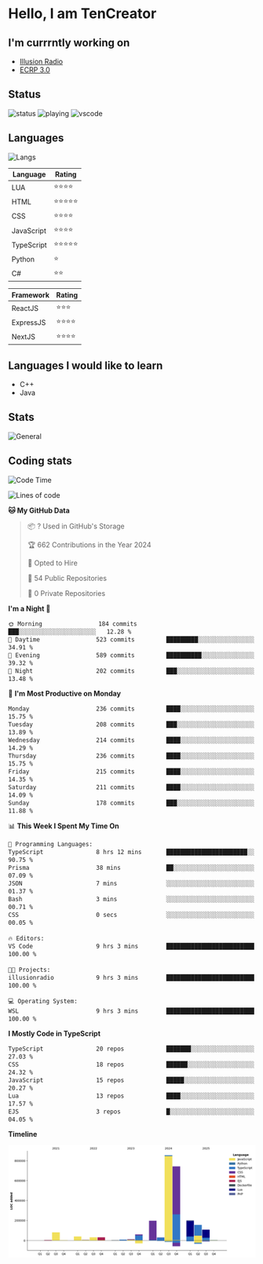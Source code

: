 # Hello, I am TenCreator

## I'm currrntly working on
- [Illusion Radio](https://illusionradio.co.uk/)
- [ECRP 3.0](http://github.com/Emerald-Coast-Roleplay/)

## Status
![status](https://api.statusbadges.me/badge/status/518334475038359555?simple=true&style=for-the-badge)
![playing](https://api.statusbadges.me/badge/playing/518334475038359555?style=for-the-badge)
![vscode](https://api.statusbadges.me/badge/vscode/518334475038359555?style=for-the-badge)

## Languages
![Langs](https://github-readme-stats.vercel.app/api/top-langs/?username=tencreator&layout=compact&theme=radical)


|Language|Rating|
|--------|------|
|LUA|⭐️⭐️⭐️⭐️|
|HTML|⭐️⭐️⭐️⭐️⭐️|
|CSS|⭐️⭐️⭐️⭐️|
|JavaScript|⭐️⭐️⭐️⭐️|
|TypeScript|⭐️⭐️⭐️⭐️⭐️|
|Python|⭐️|
|C#|⭐️⭐️ |

|Framework|Rating|
|--------|------|
|ReactJS|⭐️⭐️⭐|
|ExpressJS|⭐️⭐️⭐️⭐️|
|NextJS|⭐️⭐️⭐⭐️|

## Languages I would like to learn
- C++
- Java

## Stats
![General](https://github-readme-stats.vercel.app/api?username=tencreator&show_icons=true&theme=radical)

## Coding stats

<!--START_SECTION:waka-->
![Code Time](http://img.shields.io/badge/Code%20Time-304%20hrs%2016%20mins-blue)

![Lines of code](https://img.shields.io/badge/From%20Hello%20World%20I%27ve%20Written-1.8%20million%20lines%20of%20code-blue)

**🐱 My GitHub Data** 

> 📦 ? Used in GitHub's Storage 
 > 
> 🏆 662 Contributions in the Year 2024
 > 
> 💼 Opted to Hire
 > 
> 📜 54 Public Repositories 
 > 
> 🔑 0 Private Repositories 
 > 
**I'm a Night 🦉** 

```text
🌞 Morning                184 commits         ███░░░░░░░░░░░░░░░░░░░░░░   12.28 % 
🌆 Daytime                523 commits         █████████░░░░░░░░░░░░░░░░   34.91 % 
🌃 Evening                589 commits         ██████████░░░░░░░░░░░░░░░   39.32 % 
🌙 Night                  202 commits         ███░░░░░░░░░░░░░░░░░░░░░░   13.48 % 
```
📅 **I'm Most Productive on Monday** 

```text
Monday                   236 commits         ████░░░░░░░░░░░░░░░░░░░░░   15.75 % 
Tuesday                  208 commits         ███░░░░░░░░░░░░░░░░░░░░░░   13.89 % 
Wednesday                214 commits         ████░░░░░░░░░░░░░░░░░░░░░   14.29 % 
Thursday                 236 commits         ████░░░░░░░░░░░░░░░░░░░░░   15.75 % 
Friday                   215 commits         ████░░░░░░░░░░░░░░░░░░░░░   14.35 % 
Saturday                 211 commits         ████░░░░░░░░░░░░░░░░░░░░░   14.09 % 
Sunday                   178 commits         ███░░░░░░░░░░░░░░░░░░░░░░   11.88 % 
```


📊 **This Week I Spent My Time On** 

```text
💬 Programming Languages: 
TypeScript               8 hrs 12 mins       ███████████████████████░░   90.75 % 
Prisma                   38 mins             ██░░░░░░░░░░░░░░░░░░░░░░░   07.09 % 
JSON                     7 mins              ░░░░░░░░░░░░░░░░░░░░░░░░░   01.37 % 
Bash                     3 mins              ░░░░░░░░░░░░░░░░░░░░░░░░░   00.71 % 
CSS                      0 secs              ░░░░░░░░░░░░░░░░░░░░░░░░░   00.05 % 

🔥 Editors: 
VS Code                  9 hrs 3 mins        █████████████████████████   100.00 % 

🐱‍💻 Projects: 
illusionradio            9 hrs 3 mins        █████████████████████████   100.00 % 

💻 Operating System: 
WSL                      9 hrs 3 mins        █████████████████████████   100.00 % 
```

**I Mostly Code in TypeScript** 

```text
TypeScript               20 repos            ███████░░░░░░░░░░░░░░░░░░   27.03 % 
CSS                      18 repos            ██████░░░░░░░░░░░░░░░░░░░   24.32 % 
JavaScript               15 repos            █████░░░░░░░░░░░░░░░░░░░░   20.27 % 
Lua                      13 repos            ████░░░░░░░░░░░░░░░░░░░░░   17.57 % 
EJS                      3 repos             █░░░░░░░░░░░░░░░░░░░░░░░░   04.05 % 
```



**Timeline**

![Lines of Code chart](https://raw.githubusercontent.com/tencreator/tencreator/main/assets/bar_graph.png)


<!--END_SECTION:waka-->
